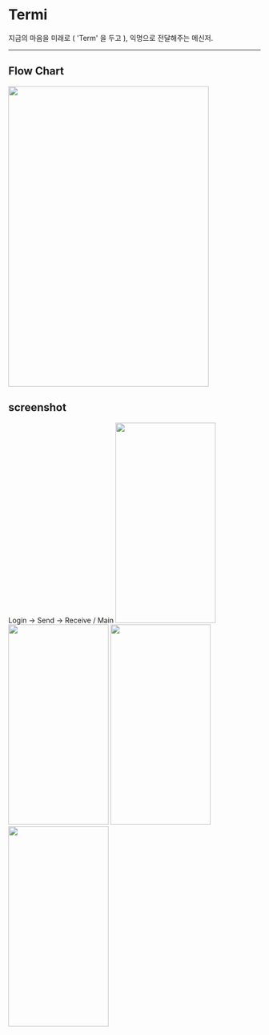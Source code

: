 # Termi
지금의 마음을 미래로 ( 'Term' 을 두고 ), 익명으로 전달해주는 메신저.

--------------

Flow Chart
--------------------
<img src="https://user-images.githubusercontent.com/23518342/93731668-09f24900-fc09-11ea-929e-7c6c72a99baa.PNG" width="400" height="600"></img>

screenshot
----------------
Login -> Send -> Receive / Main
<img src="https://user-images.githubusercontent.com/23518342/93732034-8fc2c400-fc0a-11ea-8bc9-141e78b37618.PNG" width="200" height="400"></img>
<img src="https://user-images.githubusercontent.com/23518342/93732081-aff28300-fc0a-11ea-9d74-e7a82e85682c.PNG" width="200" height="400"></img>
<img src="https://user-images.githubusercontent.com/23518342/93732112-cf89ab80-fc0a-11ea-93e6-0fc9f4c31a8a.PNG" width="200" height="400"></img>
<img src="https://user-images.githubusercontent.com/23518342/93732554-d1546e80-fc0c-11ea-961a-a5a35b5592a6.PNG" width="200" height="400"></img>
